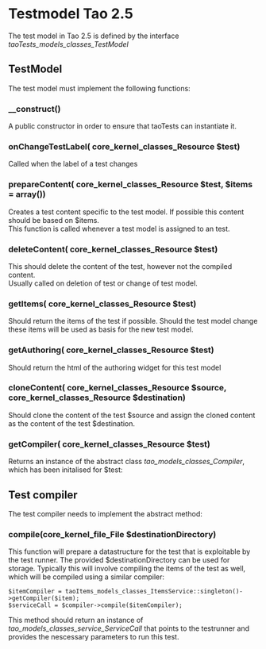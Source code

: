<!--
parent:
    title: Testrunner
author:
    - 'Joel Bout'
created_at: '2013-10-31 17:51:03'
updated_at: '2013-11-04 17:03:26'
tags:
    - Testrunner
-->

Testmodel Tao 2.5
=================

The test model in Tao 2.5 is defined by the interface *taoTests\_models\_classes\_TestModel*

TestModel
---------

The test model must implement the following functions:

### \_\_construct()

A public constructor in order to ensure that taoTests can instantiate it.

### onChangeTestLabel( core\_kernel\_classes\_Resource \$test)

Called when the label of a test changes

### prepareContent( core\_kernel\_classes\_Resource \$test, \$items = array())

Creates a test content specific to the test model. If possible this content should be based on \$items.\
This function is called whenever a test model is assigned to an test.

### deleteContent( core\_kernel\_classes\_Resource \$test)

This should delete the content of the test, however not the compiled content.\
Usually called on deletion of test or change of test model.

### getItems( core\_kernel\_classes\_Resource \$test)

Should return the items of the test if possible. Should the test model change these items will be used as basis for the new test model.

### getAuthoring( core\_kernel\_classes\_Resource \$test)

Should return the html of the authoring widget for this test model

### cloneContent( core\_kernel\_classes\_Resource \$source, core\_kernel\_classes\_Resource \$destination)

Should clone the content of the test \$source and assign the cloned content as the content of the test \$destination.

### getCompiler( core\_kernel\_classes\_Resource \$test)

Returns an instance of the abstract class *tao\_models\_classes\_Compiler*, which has been initalised for \$test:

Test compiler
-------------

The test compiler needs to implement the abstract method:

### compile(core\_kernel\_file\_File \$destinationDirectory)

This function will prepare a datastructure for the test that is exploitable by the test runner. The provided \$destinationDirectory can be used for storage. Typically this will involve compiling the items of the test as well, which will be compiled using a similar compiler:

    $itemCompiler = taoItems_models_classes_ItemsService::singleton()->getCompiler($item);
    $serviceCall = $compiler->compile($itemCompiler);

This method should return an instance of *tao\_models\_classes\_service\_ServiceCall* that points to the testrunner and provides the nescessary parameters to run this test.

